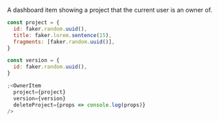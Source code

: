 A dashboard item showing a project that the current user is an owner of.

```js
const project = {
  id: faker.random.uuid(),
  title: faker.lorem.sentence(15),
  fragments: [faker.random.uuid()],
}

const version = {
  id: faker.random.uuid(),
}

;<OwnerItem
  project={project}
  version={version}
  deleteProject={props => console.log(props)}
/>
```
